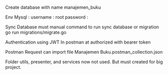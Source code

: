 Create database with name 
manajemen_buku

Env Mysql :
username : root
password :

Sync Database must manual
command to run sync database or migration
go run migrations/migrate.go

Authentication using JWT
In postman at authorized with bearer token

Postman Request can import file
Manajemen Buku.postman_collection.json

Folder utils, presenter, and services now not used. But must created for big project.